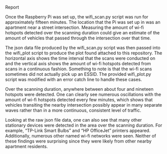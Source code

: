 Report

Once the Raspberry Pi was set up, the wifi_scan.py script was run for approximately fifteen minutes. The location that the Pi was set up in was an apartment near a street intersection. Measuring the amount of wi-fi hotspots detected over the scanning duration could give an estimate of the amount of vehicles that passed through the intersection over that time.

The json data file produced by the wifi_scan.py script was then passed into the wifi_plot script to produce the plot found attached to this repository. The horizontal axis shows the time interval that the scans were conducted on and the vertical axis shows the amount of wi-fi hotspots detected from scans in a continuous fashion. Something to note is that the wi-fi scans sometimes did not actually pick up an ESSID. The provided wifi_plot.py script was modified with an error catch line to handle these cases.

Over the scanning duration, anywhere between about four and nineteen hotspots were detected. One can clearly see numerous oscillations with the amount of wi-fi hotspots detected every few minutes, which shows that vehicles transiting the nearby intersection possibly appear in many separate waves rather than in a more continuous, consistent level of traffic.

Looking at the raw json file data, one can also see that many other stationary devices were detected in the area over the scanning duration. For example, “TP-Link Smart Bulbs” and “HP OfficeJet” printers appeared. Additionally, numerous other named wi-fi networks were seen. Neither of these findings were surprising since they were likely from other nearby apartment residents.
